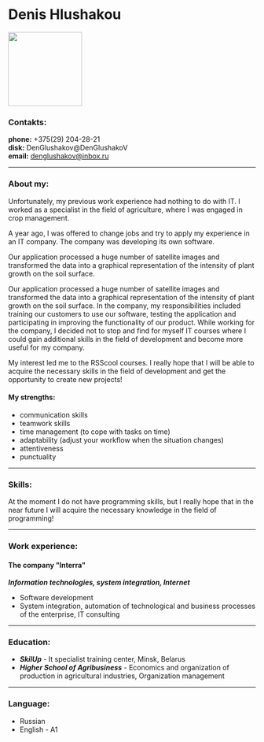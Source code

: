 # Denis Hlushakou  

<img src ="https://user-images.githubusercontent.com/102652553/172164730-36185655-cfd2-43dd-95ae-2f5659e3df9a.jpg" width="150"/>

### Contakts: 
**phone:** +375(29) 204-28-21  
**disk:** DenGlushakov@DenGlushakoV  
**email:** denglushakov@inbox.ru

***

### About my:
Unfortunately, my previous work experience had nothing to do with IT. I worked as a specialist in the field of agriculture, where I was engaged in crop management.

A year ago, I was offered to change jobs and try to apply my experience in an IT company. The company was developing its own software. 

Our application processed a huge number of satellite images and transformed the data into a graphical representation of the intensity of plant growth on the soil surface.


Our application processed a huge number of satellite images and transformed the data into a graphical representation of the intensity of plant growth on the soil surface. In the company, my responsibilities included training our customers to use our software, testing the application and participating in improving the functionality of our product. While working for the company, I decided not to stop and find for myself IT courses where I could gain additional skills in the field of development and become more useful for my company. 

My interest led me to the RSScool courses. I really hope that I will be able to acquire the necessary skills in the field of development and get the opportunity to create new projects!

#### My strengths:
* communication skills 
* teamwork skills
* time management (to cope with tasks on time)
* adaptability (adjust your workflow when the situation changes)
* attentiveness
* punctuality

***

### Skills:
At the moment I do not have programming skills, but I really hope that in the near future I will acquire the necessary knowledge in the field of programming!

***

### Work experience:
#### The company "Interra"
___Information technologies, system integration, Internet___
* Software development
* System integration, automation of technological and business processes
of the enterprise, IT consulting

***

### Education:
* ___SkilUp___ - It specialist training center, Minsk, Belarus
* ___Higher School of Agribusiness___ - 
Economics and organization of production in agricultural industries, Organization management

***

### Language:
* Russian
* English - А1

